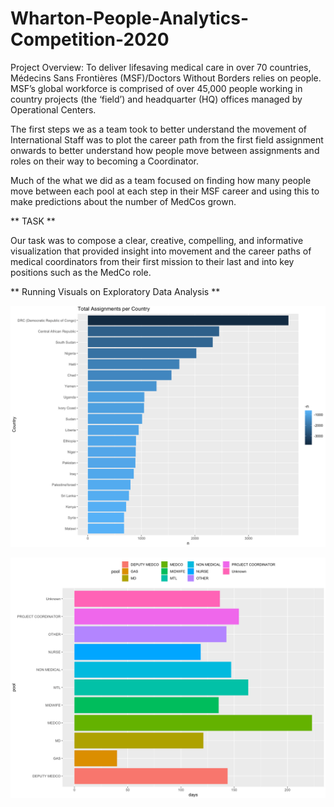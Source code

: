 # Wharton-People-Analytics-Competition-2020

Project Overview: To deliver lifesaving medical care in over 70 countries, Médecins Sans Frontières (MSF)/Doctors Without Borders 
relies on people. MSF’s global workforce is comprised of over 45,000 people working in country projects (the ‘field’) 
and headquarter (HQ) offices managed by Operational Centers. 

The first steps we as a team took to better understand the movement of International Staff was 
to plot the career path from the first field assignment onwards to better understand how 
people move between assignments and roles on their way to becoming a Coordinator.

Much of the what we did as a team focused on finding how many
people move between each pool at each step in their MSF career and using this to make
predictions about the number of MedCos grown.

** TASK **

Our task was to compose a clear, creative, compelling, and informative visualization that provided insight 
into movement and the career paths of medical coordinators from their first mission to their last and 
into key positions such as the MedCo role. 

** Running Visuals on Exploratory Data Analysis **

![Total Assignments per Country Top 20](https://github.com/artwang31/Wharton-People-Analytics-Competition-2020/blob/master/Total%20Assignments%20per%20Country.png)

![Average Days on Assignments per Position](https://github.com/artwang31/Wharton-People-Analytics-Competition-2020/blob/master/Average%20Days%20on%20Assignments%20Per%20Position.png)
